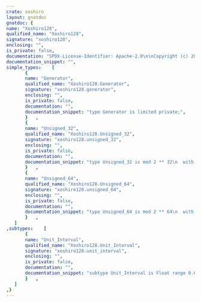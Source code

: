 ```yaml
---
crate: xoshiro
layout: gnatdoc
gnatdoc: {
name: "Xoshiro128",
qualified_name: "Xoshiro128",
signature: "xoshiro128",
enclosing: "",
is_private: false,
documentation: "SPDX-License-Identifier: Apache-2.0\n\nCopyright (c) 2022 onox <denkpadje@gmail.com>\n\nLicensed under the Apache License, Version 2.0 (the \"License\");\nyou may not use this file except in compliance with the License.\nYou may obtain a copy of the License at\n\n    http://www.apache.org/licenses/LICENSE-2.0\n\nUnless required by applicable law or agreed to in writing, software\ndistributed under the License is distributed on an \"AS IS\" BASIS,\nWITHOUT WARRANTIES OR CONDITIONS OF ANY KIND, either express or implied.\nSee the License for the specific language governing permissions and\nlimitations under the License.",
documentation_snippet: "",
simple_types:    [
       {
       name: "Generator",
       qualified_name: "Xoshiro128.Generator",
       signature: "xoshiro128.generator",
       enclosing: "",
       is_private: false,
       documentation: "",
       documentation_snippet: "type Generator is limited private;",
       }   ,
       {
       name: "Unsigned_32",
       qualified_name: "Xoshiro128.Unsigned_32",
       signature: "xoshiro128.unsigned_32",
       enclosing: "",
       is_private: false,
       documentation: "",
       documentation_snippet: "type Unsigned_32 is mod 2 ** 32\n  with Size => 32;",
       }   ,
       {
       name: "Unsigned_64",
       qualified_name: "Xoshiro128.Unsigned_64",
       signature: "xoshiro128.unsigned_64",
       enclosing: "",
       is_private: false,
       documentation: "",
       documentation_snippet: "type Unsigned_64 is mod 2 ** 64\n  with Size => 64;",
       }   ,
   ]
,subtypes:    [
       {
       name: "Unit_Interval",
       qualified_name: "Xoshiro128.Unit_Interval",
       signature: "xoshiro128.unit_interval",
       enclosing: "",
       is_private: false,
       documentation: "",
       documentation_snippet: "subtype Unit_Interval is Float range 0.0 .. 1.0;",
       }   ,
   ]
,}
---
```

